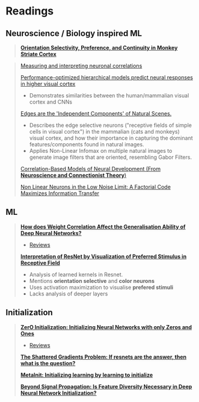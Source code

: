 # Readings 

## Neuroscience / Biology inspired ML

> [**Orientation Selectivity, Preference, and Continuity in Monkey Striate Cortex**](https://www.jneurosci.org/content/jneuro/12/8/3139.full.pdf)

> [Measuring and interpreting neuronal correlations](http://www.marlenecohen.com/pubs/CohenKohn2011.pdf)
> 
> [Performance-optimized hierarchical models predict neural responses in higher visual cortex](https://www.pnas.org/doi/full/10.1073/pnas.1403112111)
>   - Demonstrates similarities between the human/mammalian visual cortex and CNNs
>
>  [Edges are the 'Independent Components' of Natural Scenes. ](https://papers.nips.cc/paper_files/paper/1996/file/f9be311e65d81a9ad8150a60844bb94c-Paper.pdf)
>   - Describes the edge selective neurons ("receptive fields of simple cells in visual cortex") in the mammalian (cats and monkeys) visual cortex, and how their importance in capturing the dominant features/components found in natural images.
>   - Applies Non-Linear Infomax on multiple natural images to generate image filters that are oriented,  resembling Gabor Filters.
>
>  [Correlation-Based Models of Neural Development (From **Neuroscience and Connectionist Theory**)](https://www.taylorfrancis.com/chapters/edit/10.4324/9780203762981-7/correlation-based-models-neural-development-kenneth-miller)
>
>  [Non Linear Neurons in the Low Noise Limit: A Factorial Code Maximizes Information Transfer](https://www.researchgate.net/publication/2429553_Non_Linear_Neurons_in_the_Low_Noise_Limit_A_Factorial_Code_Maximizes_Information_Transfer)


## ML

> [**How does Weight Correlation Affect the Generalisation Ability of Deep Neural Networks?**](https://proceedings.neurips.cc/paper/2020/file/f48c04ffab49ff0e5d1176244fdfb65c-Paper.pdf)
>  - [Reviews](https://proceedings.neurips.cc/paper/2020/file/f48c04ffab49ff0e5d1176244fdfb65c-Review.html)
>    
> [**Interpretation of ResNet by Visualization of Preferred Stimulus in Receptive Field**](https://arxiv.org/abs/2006.01645.pdf)
>   - Analysis of learned kernels in Resnet.
>   - Mentions **orientation selective** and **color neurons**
>   - Uses activation maximization to visualise **prefered stimuli**
>   - Lacks analysis of deeper layers



## Initialization 

> [**ZerO Initialization: Initializing Neural Networks with only Zeros and Ones**](https://arxiv.org/abs/2110.12661)
>  - [Reviews](https://openreview.net/forum?id=1AxQpKmiTc)
>    
> [**The Shattered Gradients Problem: If resnets are the answer, then what is the question?**](https://proceedings.mlr.press/v70/balduzzi17b/balduzzi17b.pdf)
> 
> [**MetaInit: Initializing learning by learning to initialize**](https://papers.nips.cc/paper_files/paper/2019/file/876e8108f87eb61877c6263228b67256-Paper.pdf)
>
> [**Beyond Signal Propagation: Is Feature Diversity Necessary in Deep Neural Network Initialization?**](https://arxiv.org/abs/2007.01038)
>   
